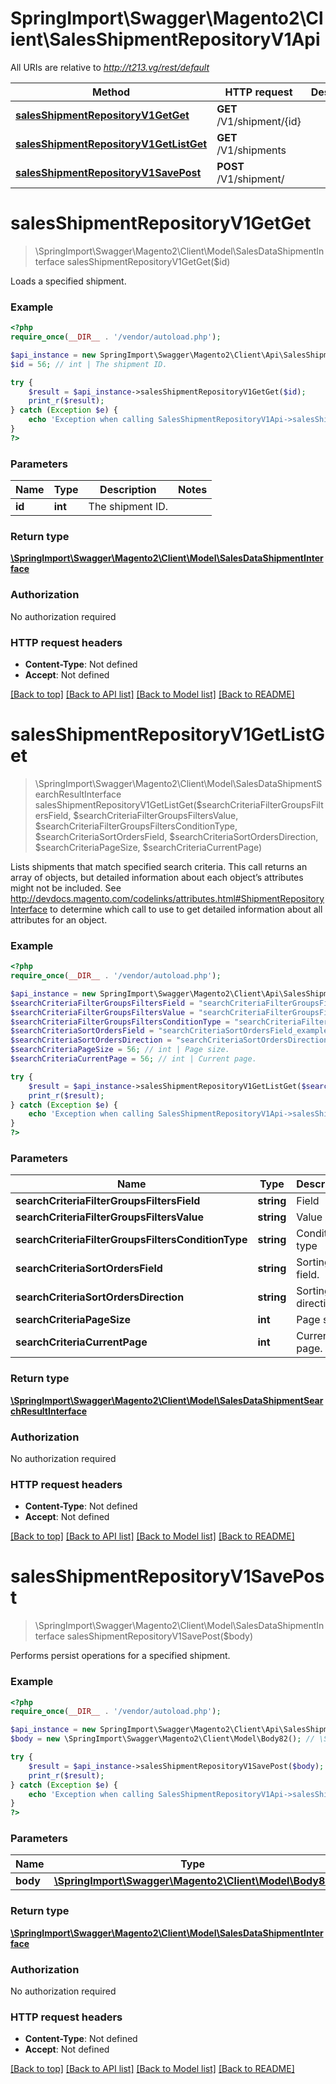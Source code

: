 # SpringImport\Swagger\Magento2\Client\SalesShipmentRepositoryV1Api

All URIs are relative to *http://t213.vg/rest/default*

Method | HTTP request | Description
------------- | ------------- | -------------
[**salesShipmentRepositoryV1GetGet**](SalesShipmentRepositoryV1Api.md#salesShipmentRepositoryV1GetGet) | **GET** /V1/shipment/{id} | 
[**salesShipmentRepositoryV1GetListGet**](SalesShipmentRepositoryV1Api.md#salesShipmentRepositoryV1GetListGet) | **GET** /V1/shipments | 
[**salesShipmentRepositoryV1SavePost**](SalesShipmentRepositoryV1Api.md#salesShipmentRepositoryV1SavePost) | **POST** /V1/shipment/ | 


# **salesShipmentRepositoryV1GetGet**
> \SpringImport\Swagger\Magento2\Client\Model\SalesDataShipmentInterface salesShipmentRepositoryV1GetGet($id)



Loads a specified shipment.

### Example
```php
<?php
require_once(__DIR__ . '/vendor/autoload.php');

$api_instance = new SpringImport\Swagger\Magento2\Client\Api\SalesShipmentRepositoryV1Api();
$id = 56; // int | The shipment ID.

try {
    $result = $api_instance->salesShipmentRepositoryV1GetGet($id);
    print_r($result);
} catch (Exception $e) {
    echo 'Exception when calling SalesShipmentRepositoryV1Api->salesShipmentRepositoryV1GetGet: ', $e->getMessage(), PHP_EOL;
}
?>
```

### Parameters

Name | Type | Description  | Notes
------------- | ------------- | ------------- | -------------
 **id** | **int**| The shipment ID. |

### Return type

[**\SpringImport\Swagger\Magento2\Client\Model\SalesDataShipmentInterface**](../Model/SalesDataShipmentInterface.md)

### Authorization

No authorization required

### HTTP request headers

 - **Content-Type**: Not defined
 - **Accept**: Not defined

[[Back to top]](#) [[Back to API list]](../../README.md#documentation-for-api-endpoints) [[Back to Model list]](../../README.md#documentation-for-models) [[Back to README]](../../README.md)

# **salesShipmentRepositoryV1GetListGet**
> \SpringImport\Swagger\Magento2\Client\Model\SalesDataShipmentSearchResultInterface salesShipmentRepositoryV1GetListGet($searchCriteriaFilterGroupsFiltersField, $searchCriteriaFilterGroupsFiltersValue, $searchCriteriaFilterGroupsFiltersConditionType, $searchCriteriaSortOrdersField, $searchCriteriaSortOrdersDirection, $searchCriteriaPageSize, $searchCriteriaCurrentPage)



Lists shipments that match specified search criteria. This call returns an array of objects, but detailed information about each object’s attributes might not be included. See http://devdocs.magento.com/codelinks/attributes.html#ShipmentRepositoryInterface to determine which call to use to get detailed information about all attributes for an object.

### Example
```php
<?php
require_once(__DIR__ . '/vendor/autoload.php');

$api_instance = new SpringImport\Swagger\Magento2\Client\Api\SalesShipmentRepositoryV1Api();
$searchCriteriaFilterGroupsFiltersField = "searchCriteriaFilterGroupsFiltersField_example"; // string | Field
$searchCriteriaFilterGroupsFiltersValue = "searchCriteriaFilterGroupsFiltersValue_example"; // string | Value
$searchCriteriaFilterGroupsFiltersConditionType = "searchCriteriaFilterGroupsFiltersConditionType_example"; // string | Condition type
$searchCriteriaSortOrdersField = "searchCriteriaSortOrdersField_example"; // string | Sorting field.
$searchCriteriaSortOrdersDirection = "searchCriteriaSortOrdersDirection_example"; // string | Sorting direction.
$searchCriteriaPageSize = 56; // int | Page size.
$searchCriteriaCurrentPage = 56; // int | Current page.

try {
    $result = $api_instance->salesShipmentRepositoryV1GetListGet($searchCriteriaFilterGroupsFiltersField, $searchCriteriaFilterGroupsFiltersValue, $searchCriteriaFilterGroupsFiltersConditionType, $searchCriteriaSortOrdersField, $searchCriteriaSortOrdersDirection, $searchCriteriaPageSize, $searchCriteriaCurrentPage);
    print_r($result);
} catch (Exception $e) {
    echo 'Exception when calling SalesShipmentRepositoryV1Api->salesShipmentRepositoryV1GetListGet: ', $e->getMessage(), PHP_EOL;
}
?>
```

### Parameters

Name | Type | Description  | Notes
------------- | ------------- | ------------- | -------------
 **searchCriteriaFilterGroupsFiltersField** | **string**| Field | [optional]
 **searchCriteriaFilterGroupsFiltersValue** | **string**| Value | [optional]
 **searchCriteriaFilterGroupsFiltersConditionType** | **string**| Condition type | [optional]
 **searchCriteriaSortOrdersField** | **string**| Sorting field. | [optional]
 **searchCriteriaSortOrdersDirection** | **string**| Sorting direction. | [optional]
 **searchCriteriaPageSize** | **int**| Page size. | [optional]
 **searchCriteriaCurrentPage** | **int**| Current page. | [optional]

### Return type

[**\SpringImport\Swagger\Magento2\Client\Model\SalesDataShipmentSearchResultInterface**](../Model/SalesDataShipmentSearchResultInterface.md)

### Authorization

No authorization required

### HTTP request headers

 - **Content-Type**: Not defined
 - **Accept**: Not defined

[[Back to top]](#) [[Back to API list]](../../README.md#documentation-for-api-endpoints) [[Back to Model list]](../../README.md#documentation-for-models) [[Back to README]](../../README.md)

# **salesShipmentRepositoryV1SavePost**
> \SpringImport\Swagger\Magento2\Client\Model\SalesDataShipmentInterface salesShipmentRepositoryV1SavePost($body)



Performs persist operations for a specified shipment.

### Example
```php
<?php
require_once(__DIR__ . '/vendor/autoload.php');

$api_instance = new SpringImport\Swagger\Magento2\Client\Api\SalesShipmentRepositoryV1Api();
$body = new \SpringImport\Swagger\Magento2\Client\Model\Body82(); // \SpringImport\Swagger\Magento2\Client\Model\Body82 | 

try {
    $result = $api_instance->salesShipmentRepositoryV1SavePost($body);
    print_r($result);
} catch (Exception $e) {
    echo 'Exception when calling SalesShipmentRepositoryV1Api->salesShipmentRepositoryV1SavePost: ', $e->getMessage(), PHP_EOL;
}
?>
```

### Parameters

Name | Type | Description  | Notes
------------- | ------------- | ------------- | -------------
 **body** | [**\SpringImport\Swagger\Magento2\Client\Model\Body82**](../Model/\SpringImport\Swagger\Magento2\Client\Model\Body82.md)|  | [optional]

### Return type

[**\SpringImport\Swagger\Magento2\Client\Model\SalesDataShipmentInterface**](../Model/SalesDataShipmentInterface.md)

### Authorization

No authorization required

### HTTP request headers

 - **Content-Type**: Not defined
 - **Accept**: Not defined

[[Back to top]](#) [[Back to API list]](../../README.md#documentation-for-api-endpoints) [[Back to Model list]](../../README.md#documentation-for-models) [[Back to README]](../../README.md)

